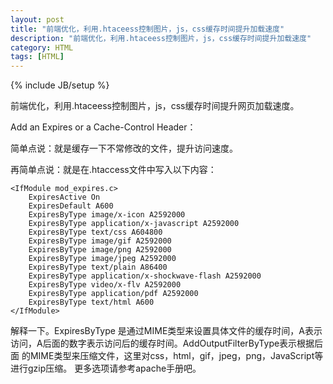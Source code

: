 ```yaml
---
layout: post
title: "前端优化，利用.htaceess控制图片，js，css缓存时间提升加载速度"
description: "前端优化，利用.htaceess控制图片，js，css缓存时间提升加载速度"
category: HTML
tags: [HTML]
---
```

{% include JB/setup %}

<p>前端优化，利用.htaceess控制图片，js，css缓存时间提升网页加载速度。</p>

<p>Add an Expires or a Cache-Control Header：</p>

<p>简单点说：就是缓存一下不常修改的文件，提升访问速度。</p>
<p>再简单点说：就是在.htaccess文件中写入以下内容：</p>


    <IfModule mod_expires.c>
        ExpiresActive On
        ExpiresDefault A600
        ExpiresByType image/x-icon A2592000
        ExpiresByType application/x-javascript A2592000
        ExpiresByType text/css A604800
        ExpiresByType image/gif A2592000
        ExpiresByType image/png A2592000
        ExpiresByType image/jpeg A2592000
        ExpiresByType text/plain A86400
        ExpiresByType application/x-shockwave-flash A2592000
        ExpiresByType video/x-flv A2592000
        ExpiresByType application/pdf A2592000
        ExpiresByType text/html A600
    </IfModule> 

<p>解释一下。ExpiresByType 是通过MIME类型来设置具体文件的缓存时间，A表示访问，A后面的数字表示访问后的缓存时间。AddOutputFilterByType表示根据后面 的MIME类型来压缩文件，这里对css，html，gif，jpeg，png，JavaScript等进行gzip压缩。
更多选项请参考apache手册吧。</p>
